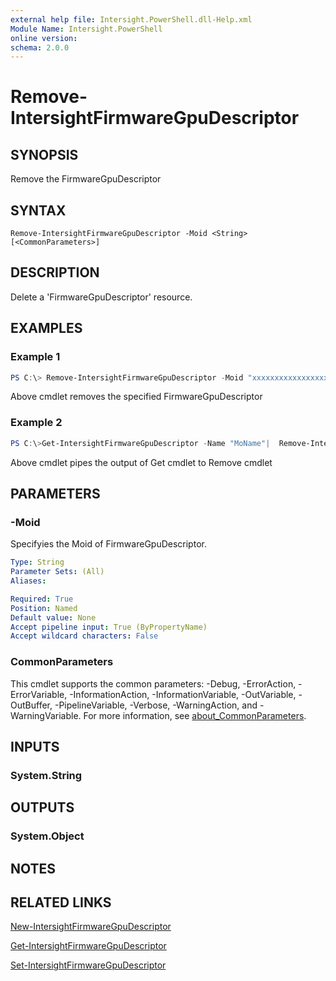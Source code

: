 ```yaml
---
external help file: Intersight.PowerShell.dll-Help.xml
Module Name: Intersight.PowerShell
online version:
schema: 2.0.0
---
```


# Remove-IntersightFirmwareGpuDescriptor

## SYNOPSIS
Remove the FirmwareGpuDescriptor

## SYNTAX

```
Remove-IntersightFirmwareGpuDescriptor -Moid <String> [<CommonParameters>]
```

## DESCRIPTION
Delete a &apos;FirmwareGpuDescriptor&apos; resource.

## EXAMPLES

### Example 1
```powershell
PS C:\> Remove-IntersightFirmwareGpuDescriptor -Moid "xxxxxxxxxxxxxxxxxxxxxxxxxxx"
```
Above cmdlet removes the specified FirmwareGpuDescriptor 

### Example 2
```powershell
PS C:\>Get-IntersightFirmwareGpuDescriptor -Name "MoName"|  Remove-IntersightFirmwareGpuDescriptor
```
Above cmdlet pipes the output of Get cmdlet to Remove cmdlet

## PARAMETERS

### -Moid
Specifyies the Moid of FirmwareGpuDescriptor.

```yaml
Type: String
Parameter Sets: (All)
Aliases:

Required: True
Position: Named
Default value: None
Accept pipeline input: True (ByPropertyName)
Accept wildcard characters: False
```

### CommonParameters
This cmdlet supports the common parameters: -Debug, -ErrorAction, -ErrorVariable, -InformationAction, -InformationVariable, -OutVariable, -OutBuffer, -PipelineVariable, -Verbose, -WarningAction, and -WarningVariable. For more information, see [about_CommonParameters](http://go.microsoft.com/fwlink/?LinkID=113216).

## INPUTS

### System.String

## OUTPUTS

### System.Object
## NOTES

## RELATED LINKS

[New-IntersightFirmwareGpuDescriptor](./New-IntersightFirmwareGpuDescriptor.md)

[Get-IntersightFirmwareGpuDescriptor](./Get-IntersightFirmwareGpuDescriptor.md)

[Set-IntersightFirmwareGpuDescriptor](./Set-IntersightFirmwareGpuDescriptor.md)

